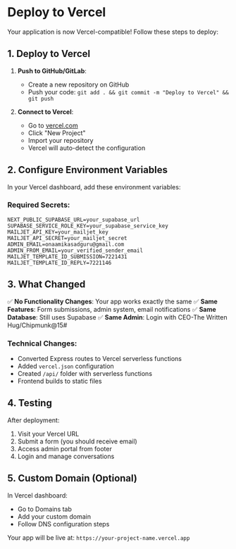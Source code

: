 # Deploy to Vercel

Your application is now Vercel-compatible! Follow these steps to deploy:

## 1. Deploy to Vercel

1. **Push to GitHub/GitLab**:
   - Create a new repository on GitHub
   - Push your code: `git add . && git commit -m "Deploy to Vercel" && git push`

2. **Connect to Vercel**:
   - Go to [vercel.com](https://vercel.com)
   - Click "New Project"
   - Import your repository
   - Vercel will auto-detect the configuration

## 2. Configure Environment Variables

In your Vercel dashboard, add these environment variables:

### Required Secrets:
```
NEXT_PUBLIC_SUPABASE_URL=your_supabase_url
SUPABASE_SERVICE_ROLE_KEY=your_supabase_service_key
MAILJET_API_KEY=your_mailjet_key
MAILJET_API_SECRET=your_mailjet_secret
ADMIN_EMAIL=onaamikasadguru@gmail.com
ADMIN_FROM_EMAIL=your_verified_sender_email
MAILJET_TEMPLATE_ID_SUBMISSION=7221431
MAILJET_TEMPLATE_ID_REPLY=7221146
```

## 3. What Changed

✅ **No Functionality Changes**: Your app works exactly the same
✅ **Same Features**: Form submissions, admin system, email notifications
✅ **Same Database**: Still uses Supabase
✅ **Same Admin**: Login with CEO-The Written Hug/Chipmunk@15#

### Technical Changes:
- Converted Express routes to Vercel serverless functions
- Added `vercel.json` configuration
- Created `/api/` folder with serverless functions
- Frontend builds to static files

## 4. Testing

After deployment:
1. Visit your Vercel URL
2. Submit a form (you should receive email)
3. Access admin portal from footer
4. Login and manage conversations

## 5. Custom Domain (Optional)

In Vercel dashboard:
- Go to Domains tab
- Add your custom domain
- Follow DNS configuration steps

Your app will be live at: `https://your-project-name.vercel.app`